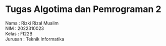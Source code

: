 # Tugas Algotima dan Pemrograman 2
Nama : Rizki Rizal Mualim\
NIM : 2022310023\
Kelas : FI22B\
Jurusan : Teknik Informatika
